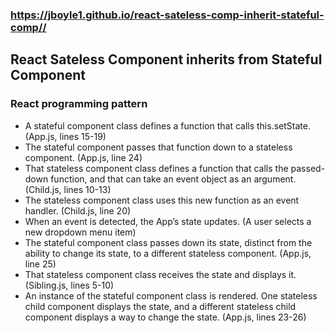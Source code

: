 ### https://jboyle1.github.io/react-sateless-comp-inherit-stateful-comp//
 
## React Sateless Component inherits from Stateful Component 

### React programming pattern

* A stateful component class defines a function that calls this.setState. (App.js, lines 15-19)
* The stateful component passes that function down to a stateless component. (App.js, line 24)
* That stateless component class defines a function that calls the passed-down function, and that can take an event object as an argument. (Child.js, lines 10-13)
* The stateless component class uses this new function as an event handler. (Child.js, line 20)
* When an event is detected, the App’s state updates. (A user selects a new dropdown menu item)
* The stateful component class passes down its state, distinct from the ability to change its state, to a different stateless component. (App.js, line 25)
* That stateless component class receives the state and displays it. (Sibling.js, lines 5-10)
* An instance of the stateful component class is rendered. One stateless child component displays the state, and a different stateless child component displays a way to change the state. (App.js, lines 23-26)